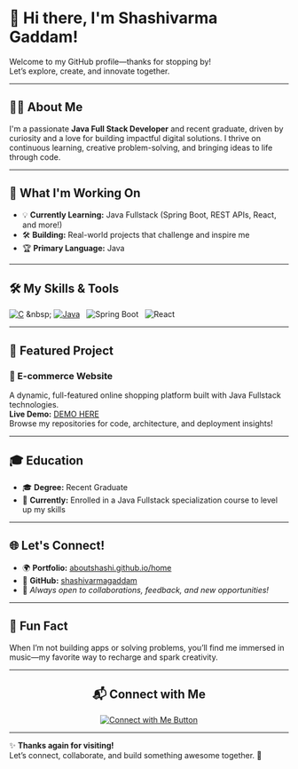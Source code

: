 # 👋 Hi there, I'm Shashivarma Gaddam!

Welcome to my GitHub profile—thanks for stopping by!  
Let’s explore, create, and innovate together.

---

## 👨‍💻 About Me

I'm a passionate **Java Full Stack Developer** and recent graduate, driven by curiosity and a love for building impactful digital solutions. I thrive on continuous learning, creative problem-solving, and bringing ideas to life through code.

---

## 🚀 What I'm Working On

- 💡 **Currently Learning:** Java Fullstack (Spring Boot, REST APIs, React, and more!)
- 🛠️ **Building:** Real-world projects that challenge and inspire me
- 🏆 **Primary Language:** Java

---

## 🛠️ My Skills & Tools

[![C](https://img.shields.io/badge/C-00599C?style=for-the-badge&logo=c&logoColor=white)](https://en.wikipedia.org/wiki/C_(programming_language))
&nbsp;
[![Java](https://img.shields.io/badge/Java-007396?style=for-the-badge&logo=java&logoColor=white)](https://www.java.com/)
&nbsp;
![Spring Boot](https://img.shields.io/badge/Spring%20Boot-6DB33F?style=for-the-badge&logo=springboot&logoColor=white)
&nbsp;
![React](https://img.shields.io/badge/React-20232A?style=for-the-badge&logo=react&logoColor=61DAFB)

---

## 🌟 Featured Project

### 🛒 E-commerce Website

A dynamic, full-featured online shopping platform built with Java Fullstack technologies.  
**Live Demo:** [DEMO HERE](https://shashivarmagaddam.github.io/ecom)  
Browse my repositories for code, architecture, and deployment insights!

---

## 🎓 Education

- 🎓 **Degree:** Recent Graduate
- 🚀 **Currently:** Enrolled in a Java Fullstack specialization course to level up my skills

---

## 🌐 Let's Connect!

- 🌍 **Portfolio:** [aboutshashi.github.io/home](https://aboutshashi.github.io/home)
- 🐙 **GitHub:** [shashivarmagaddam](https://github.com/shashivarmagaddam)
- 🤝 *Always open to collaborations, feedback, and new opportunities!*

---

## 🎵 Fun Fact

When I’m not building apps or solving problems, you’ll find me immersed in music—my favorite way to recharge and spark creativity.

---

<div align="center">

## 📬 Connect with Me

<a href="mailto:shashivarmagaddam@gmail.com">
    <img src="https://img.shields.io/badge/Connect%20with%20Me-EA4335?style=for-the-badge&logo=gmail&logoColor=white" alt="Connect with Me Button"/>
</a>

</div>

---

✨ **Thanks again for visiting!**  
Let’s connect, collaborate, and build something awesome together. 🚀
